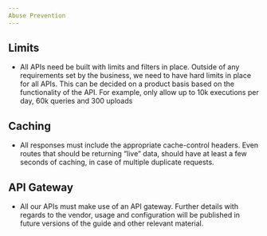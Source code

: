 ```yaml
---
Abuse Prevention
---
```


## Limits

*   All APIs need be built with limits and filters in place. Outside of any requirements set by the business, we need to have hard limits in place for all APIs. This can be decided on a product basis based on the functionality of the API. For example, only allow up to 10k executions per day, 60k queries and 300 uploads

## Caching

*   All responses must include the appropriate cache-control headers. Even routes that should be returning “live” data, should have at least a few seconds of caching, in case of multiple duplicate requests. 

## API Gateway

*   All our APIs must make use of an API gateway. Further details with regards to the vendor, usage and configuration will be published in future versions of the guide and other relevant material. 
